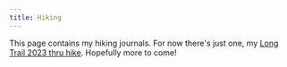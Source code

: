 ```yaml
---
title: Hiking
---
```


This page contains my hiking journals. For now there's just one, my [Long Trail 2023 thru hike](/hiking/lt23/). Hopefully more to come!
